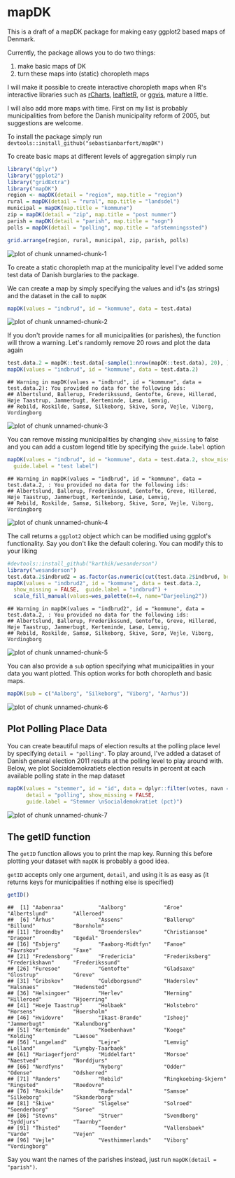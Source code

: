 # mapDK



This is a draft of a mapDK package for making easy ggplot2 based maps of Denmark.

Currently, the package allows you to do two things:

1. make basic maps of DK
2. turn these maps into (static) choropleth maps

I will make it possible to create interactive choropleth maps when R's interactive libraries such as [rCharts](https://github.com/ramnathv/rCharts), [leaftletR](https://github.com/rstudio/leaflet), or [ggvis](https://github.com/rstudio/ggvis), mature a little. 

I will also add more maps with time. First on my list is probably municipalities from before the Danish municipality reform of 2005, but suggestions are welcome. 

To install the package simply run `devtools::install_github("sebastianbarfort/mapDK")`

To create basic maps at different levels of aggregation simply run


```r
library("dplyr")
library("ggplot2")
library("gridExtra")
library("mapDK")
region <- mapDK(detail = "region", map.title = "region")
rural = mapDK(detail = "rural", map.title = "landsdel")
municipal = mapDK(map.title = "kommune")
zip = mapDK(detail = "zip", map.title = "post nummer")
parish = mapDK(detail = "parish", map.title = "sogn")
polls = mapDK(detail = "polling", map.title = "afstemningssted")

grid.arrange(region, rural, municipal, zip, parish, polls)
```

![plot of chunk unnamed-chunk-1](figure/unnamed-chunk-1-1.png) 

To create a static choropleth map at the municipality level I've added some test data of Danish burglaries to the package. 

We can create a map by simply specifying the values and id's (as strings) and the dataset in the call to `mapDK`


```r
mapDK(values = "indbrud", id = "kommune", data = test.data)
```

![plot of chunk unnamed-chunk-2](figure/unnamed-chunk-2-1.png) 

If you don't provide names for all municipalities (or parishes), the function will throw a warning. Let's randomly remove 20 rows and plot the data again


```r
test.data.2 = mapDK::test.data[-sample(1:nrow(mapDK::test.data), 20), ]
mapDK(values = "indbrud", id = "kommune", data = test.data.2)
```

```
## Warning in mapDK(values = "indbrud", id = "kommune", data = test.data.2): You provided no data for the following ids:
## Albertslund, Ballerup, Frederikssund, Gentofte, Greve, Hillerød, Høje Taastrup, Jammerbugt, Kerteminde, Læsø, Lemvig,
## Rebild, Roskilde, Samsø, Silkeborg, Skive, Sorø, Vejle, Viborg, Vordingborg
```

![plot of chunk unnamed-chunk-3](figure/unnamed-chunk-3-1.png) 

You can remove missing municipalities by changing `show_missing` to false and you can add a custom legend title by specifying the `guide.label` option


```r
mapDK(values = "indbrud", id = "kommune", data = test.data.2, show_missing = FALSE,
  guide.label = "test label")
```

```
## Warning in mapDK(values = "indbrud", id = "kommune", data = test.data.2, : You provided no data for the following ids:
## Albertslund, Ballerup, Frederikssund, Gentofte, Greve, Hillerød, Høje Taastrup, Jammerbugt, Kerteminde, Læsø, Lemvig,
## Rebild, Roskilde, Samsø, Silkeborg, Skive, Sorø, Vejle, Viborg, Vordingborg
```

![plot of chunk unnamed-chunk-4](figure/unnamed-chunk-4-1.png) 

The call returns a `ggplot2` object which can be modified using ggplot's functionality. Say you don't like the default colering. You can modify this to your liking


```r
#devtools::install_github("karthik/wesanderson")
library("wesanderson")
test.data.2$indbrud2 = as.factor(as.numeric(cut(test.data.2$indbrud, breaks = 4)))
mapDK(values = "indbrud2", id = "kommune", data = test.data.2,
  show_missing = FALSE,  guide.label = "indbrud") +
  scale_fill_manual(values=wes_palette(n=4, name="Darjeeling2"))
```

```
## Warning in mapDK(values = "indbrud2", id = "kommune", data = test.data.2, : You provided no data for the following ids:
## Albertslund, Ballerup, Frederikssund, Gentofte, Greve, Hillerød, Høje Taastrup, Jammerbugt, Kerteminde, Læsø, Lemvig,
## Rebild, Roskilde, Samsø, Silkeborg, Skive, Sorø, Vejle, Viborg, Vordingborg
```

![plot of chunk unnamed-chunk-5](figure/unnamed-chunk-5-1.png) 

You can also provide a `sub` option specifying what municipalities in your data you want plotted. This option works for both choropleth and basic maps. 


```r
mapDK(sub = c("Aalborg", "Silkeborg", "Viborg", "Aarhus"))
```

![plot of chunk unnamed-chunk-6](figure/unnamed-chunk-6-1.png) 

## Plot Polling Place Data

You can create beautiful maps of election results at the polling place level by specifying `detail = "polling"`. To play around, I've added a dataset of Danish general election 2011 results at the polling level to play around with. Below, we plot Socialdemokratiets election results in percent at each available polling state in the map dataset


```r
mapDK(values = "stemmer", id = "id", data = dplyr::filter(votes, navn == "Socialdemokratiet"), 
      detail = "polling", show_missing = FALSE, 
      guide.label = "Stemmer \nSocialdemokratiet (pct)")
```

![plot of chunk unnamed-chunk-7](figure/unnamed-chunk-7-1.png) 


## The getID function

The `getID` function allows you to print the map key. Running this before plotting your dataset with `mapDK` is probably a good idea. 

`getID` accepts only one argument, `detail`, and using it is as easy as (it returns keys for municipalities if nothing else is specified)


```r
getID()
```

```
##  [1] "Aabenraa"           "Aalborg"            "Æroe"               "Albertslund"        "Alleroed"          
##  [6] "Århus"              "Assens"             "Ballerup"           "Billund"            "Bornholm"          
## [11] "Broendby"           "Broenderslev"       "Christiansoe"       "Dragoer"            "Egedal"            
## [16] "Esbjerg"            "Faaborg-Midtfyn"    "Fanoe"              "Favrskov"           "Faxe"              
## [21] "Fredensborg"        "Fredericia"         "Frederiksberg"      "Frederikshavn"      "Frederikssund"     
## [26] "Furesoe"            "Gentofte"           "Gladsaxe"           "Glostrup"           "Greve"             
## [31] "Gribskov"           "Guldborgsund"       "Haderslev"          "Halsnaes"           "Hedensted"         
## [36] "Helsingoer"         "Herlev"             "Herning"            "Hilleroed"          "Hjoerring"         
## [41] "Hoeje Taastrup"     "Holbaek"            "Holstebro"          "Horsens"            "Hoersholm"         
## [46] "Hvidovre"           "Ikast-Brande"       "Ishoej"             "Jammerbugt"         "Kalundborg"        
## [51] "Kerteminde"         "Koebenhavn"         "Koege"              "Kolding"            "Laesoe"            
## [56] "Langeland"          "Lejre"              "Lemvig"             "Lolland"            "Lyngby-Taarbaek"   
## [61] "Mariagerfjord"      "Middelfart"         "Morsoe"             "Naestved"           "Norddjurs"         
## [66] "Nordfyns"           "Nyborg"             "Odder"              "Odense"             "Odsherred"         
## [71] "Randers"            "Rebild"             "Ringkoebing-Skjern" "Ringsted"           "Roedovre"          
## [76] "Roskilde"           "Rudersdal"          "Samsoe"             "Silkeborg"          "Skanderborg"       
## [81] "Skive"              "Slagelse"           "Solroed"            "Soenderborg"        "Soroe"             
## [86] "Stevns"             "Struer"             "Svendborg"          "Syddjurs"           "Taarnby"           
## [91] "Thisted"            "Toender"            "Vallensbaek"        "Varde"              "Vejen"             
## [96] "Vejle"              "Vesthimmerlands"    "Viborg"             "Vordingborg"
```

Say you want the names of the parishes instead, just run `mapDK(detail = "parish")`.




